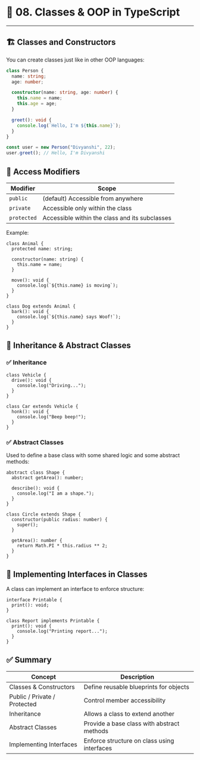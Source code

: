 # 📘 08. Classes & OOP in TypeScript

---

## 🏗️ Classes and Constructors

You can create classes just like in other OOP languages:

```ts
class Person {
  name: string;
  age: number;

  constructor(name: string, age: number) {
    this.name = name;
    this.age = age;
  }

  greet(): void {
    console.log(`Hello, I'm ${this.name}`);
  }
}

const user = new Person("Divyanshi", 22);
user.greet(); // Hello, I'm Divyanshi
```

## 🔐 Access Modifiers

| Modifier   | Scope                                              |
|------------|----------------------------------------------------|
| `public`   | (default) Accessible from anywhere                 |
| `private`  | Accessible only within the class                   |
| `protected`| Accessible within the class and its subclasses     |


Example:
```
class Animal {
  protected name: string;

  constructor(name: string) {
    this.name = name;
  }

  move(): void {
    console.log(`${this.name} is moving`);
  }
}

class Dog extends Animal {
  bark(): void {
    console.log(`${this.name} says Woof!`);
  }
}
```

## 🧬 Inheritance & Abstract Classes

### ✅ Inheritance
```
class Vehicle {
  drive(): void {
    console.log("Driving...");
  }
}

class Car extends Vehicle {
  honk(): void {
    console.log("Beep beep!");
  }
}
```
### ✅ Abstract Classes
Used to define a base class with some shared logic and some abstract methods:

```
abstract class Shape {
  abstract getArea(): number;

  describe(): void {
    console.log("I am a shape.");
  }
}

class Circle extends Shape {
  constructor(public radius: number) {
    super();
  }

  getArea(): number {
    return Math.PI * this.radius ** 2;
  }
}
```

## 🧩 Implementing Interfaces in Classes
A class can implement an interface to enforce structure:

```
interface Printable {
  print(): void;
}

class Report implements Printable {
  print(): void {
    console.log("Printing report...");
  }
}
```

## ✅ Summary

| Concept                    | Description                                               |
|----------------------------|-----------------------------------------------------------|
| Classes & Constructors     | Define reusable blueprints for objects                    |
| Public / Private / Protected | Control member accessibility                          |
| Inheritance                | Allows a class to extend another                          |
| Abstract Classes           | Provide a base class with abstract methods                |
| Implementing Interfaces    | Enforce structure on class using interfaces               |


